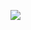 ![](https://github.com/pydrag0n/pydrag0n/blob/main/tenor.gif)
<!--
![](https://komarev.com/ghpvc/?username=pydragon1&label=Profile%20views&color=0e75b6&style=flat)
![](http://github-profile-summary-cards.vercel.app/api/cards/profile-details?username=pydrag0n&theme=dark)
![](http://github-profile-summary-cards.vercel.app/api/cards/stats?username=pydrag0n&theme=dark)
![](http://github-profile-summary-cards.vercel.app/api/cards/repos-per-language?username=pydrag0n&theme=dark)
<a href="https://t.me/pydrag0n">![Telegram](https://img.shields.io/badge/Telegram-2CA5E0?style=for-the-badge&logo=telegram&logoColor=white)</a>-->
